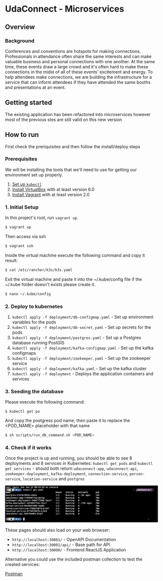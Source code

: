 # UdaConnect - Microservices
## Overview
### Background
Conferences and conventions are hotspots for making connections. Professionals in attendance often share the same interests and can make valuable business and personal connections with one another. At the same time, these events draw a large crowd and it's often hard to make these connections in the midst of all of these events' excitement and energy. To help attendees make connections, we are building the infrastructure for a service that can inform attendees if they have attended the same booths and presentations at an event.

## Getting started
The existing application has been refactored into microservices however most of the previous stes are still valid on this new version

## How to run

First check the preriquisites and then follow the install/deploy steps

### Prerequisites
We will be installing the tools that we'll need to use for getting our environment set up properly.
1. [Set up `kubectl`](https://rancher.com/docs/rancher/v2.x/en/cluster-admin/cluster-access/kubectl/)
2. [Install VirtualBox](https://www.virtualbox.org/wiki/Downloads) with at least version 6.0
3. [Install Vagrant](https://www.vagrantup.com/docs/installation) with at least version 2.0

### 1. Initial Setup
In this project's root, run `vagrant up`. 

```bash
$ vagrant up
```

Then access via ssh

```bash
$ vagrant ssh
```

Inside the virtual machine execute the following command and copy it result:

```bash
$ cat /etc/rancher/k3s/k3s.yaml
```

Exit the virtual machine and paste it into the ~/.kube/config file if the ~/.kube folder doesn't exists please create it.

```bash
$ nano ~/.kube/config
```

### 2. Deploy to kubernetes

1. `kubectl apply -f deployment/db-configmap.yaml` - Set up environment variables for the pods
2. `kubectl apply -f deployment/db-secret.yaml` - Set up secrets for the pods
3. `kubectl apply -f deployment/postgres.yaml` - Set up a Postgres database running PostGIS
4. `kubectl apply -f deployment/kafka-configmap.yaml` - Set up the kafka configmaps
5. `kubectl apply -f deployment/zookeeper.yaml` - Set up the zookeeper service
5. `kubectl apply -f deployment/kafka.yaml` - Set up the kafka cluster
6. `kubectl apply -f deployment` - Deploys the application containers and services

### 3. Seeding the database

Please execute the following command:

```shell
$ kubectl get po 
```

And copy the postgress pod name, then paste it to replace the <POD_NAME> placeholder with that name

```bash
$ sh scripts/run_db_command.sh <POD_NAME>
```

### 4. Check if it works
Once the project is up and running, you should be able to see 8 deployments and 8 services in Kubernetes:
`kubectl get pods` and `kubectl get services` - should both return `udaconnect-app`, `udaconnect-api`, `zookeeper-deployment`, `kafka-deployment`, `connection-service`, `person-service`, `location-service`  and `postgres`

![pods](./docs/pods_screenshot.png "Pods List")


These pages should also load on your web browser:
* `http://localhost:30001/` - OpenAPI Documentation
* `http://localhost:30001/api/` - Base path for API
* `http://localhost:30000/` - Frontend ReactJS Application

Alternative you could use the included postman collection to test the created services:

[Postman](./docs/postman.json)
